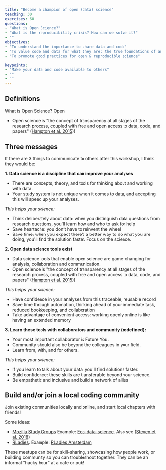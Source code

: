 ```yaml
---
title: "Become a champion of open (data) science"
teaching: 30
exercises: 60 
questions:
- "What is Open Science?"
- "What is the reproducibility crisis? How can we solve it?"
- ""
objectives:
- "To understand the importance to share data and code"
- "To value code and data for what they are: the true foundations of any scientific statement."
- "To promote good practices for open & reproducible science"

keypoints:
- "Make your data and code available to others"
- ""
- ""
---
```


## Definitions

What is Open Science? Open 

- Open science is "the concept of transparency at all stages of the research process, coupled with free and open access to data, code, and papers" ([Hampton et al. 2015](http://onlinelibrary.wiley.com/doi/10.1890/ES14-00402.1/abstract))) 


## Three messages

If there are 3 things to communicate to others after this workshop, I think they would be: 

**1. Data science is a discipline that can improve your analyses**

- There are concepts, theory, and tools for thinking about and working with data. 
- Your study system is not unique when it comes to data, and accepting this will speed up your analyses.

*This helps your science:*

- Think deliberately about data: when you distinguish data questions from research questions, you'll learn how and who to ask for help
- Save heartache: you don’t have to reinvent the wheel
- Save time: when you expect there’s a better way to do what you are doing, you'll find the solution faster. Focus on the science.


**2. Open data science tools exist**

- Data science tools that enable open science are game-changing for analysis, collaboration and communication.
- Open science is "the concept of transparency at all stages of the research process, coupled with free and open access to data, code, and papers" ([Hampton et al. 2015](http://onlinelibrary.wiley.com/doi/10.1890/ES14-00402.1/abstract)))  

*This helps your science:*

- Have confidence in your analyses from this traceable, reusable record
- Save time through automation, thinking ahead of your immediate task, reduced bookkeeping, and collaboration
- Take advantage of convenient access: working openly online is like having an extended memory

**3. Learn these tools with collaborators and community (redefined):** 

- Your most important collaborator is Future You. 
- Community should also be beyond the colleagues in your field.
- Learn from, with, and for others. 

*This helps your science:* 

- If you learn to talk about your data, you'll find solutions faster. 
- Build confidence: these skills are transferable beyond your science.
- Be empathetic and inclusive and build a network of allies 

## Build and/or join a local coding community

Join existing communities locally and online, and start local chapters with friends!

Some ideas: 

- [Mozilla Study Groups](https://science.mozilla.org/programs/studygroups) Example: [Eco-data-science](http://eco-data-science.github.io/). Also see ([Steven et al. 2018](https://www.biorxiv.org/content/early/2018/02/15/265421)) 
- [RLadies](https://rladies.org/). Example: [RLadies Amsterdam](https://www.meetup.com/rladies-amsterdam/)

These meetups can be for skill-sharing, showcasing how people work, or building community so you can troubleshoot together. They can be an informal "hacky hour" at a cafe or pub!

<!---
## Other lessons

### Naming files

Now is a good interlude to talk about naming things. 

We are going to take five minutes to talk through [Jenny Bryan's three principles for naming files](https://speakerdeck.com/jennybc/how-to-name-files):

1. machine readable
1. human readable
1. play well with default ordering
--->
